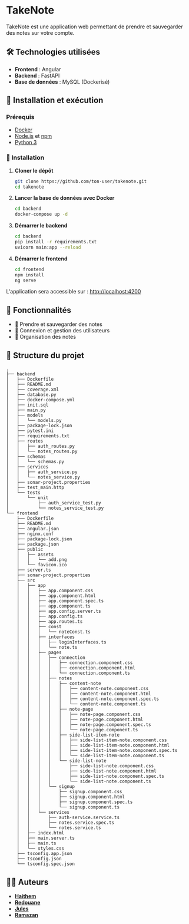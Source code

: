 # TakeNote

TakeNote est une application web permettant de prendre et sauvegarder des notes sur votre compte.

## 🛠 Technologies utilisées

- **Frontend** : Angular
- **Backend** : FastAPI
- **Base de données** : MySQL (Dockerisé)


## 🚀 Installation et exécution

### Prérequis
- [Docker](https://www.docker.com/)
- [Node.js](https://nodejs.org/) et [npm](https://www.npmjs.com/)
- [Python 3](https://www.python.org/)

### 🔧 Installation

1. **Cloner le dépôt**
   ```sh
   git clone https://github.com/ton-user/takenote.git
   cd takenote
   ```

2. **Lancer la base de données avec Docker**
   ```sh
   cd backend
   docker-compose up -d
   ```

3. **Démarrer le backend**
   ```sh
   cd backend
   pip install -r requirements.txt
   uvicorn main:app --reload
   ```

4. **Démarrer le frontend**
   ```sh
   cd frontend
   npm install
   ng serve
   ```

L'application sera accessible sur : [http://localhost:4200](http://localhost:4200)

## 📌 Fonctionnalités

- 📝 Prendre et sauvegarder des notes
- 🔐 Connexion et gestion des utilisateurs
- 📂 Organisation des notes

## 📂 Structure du projet

```
.
├── backend
│   ├── Dockerfile
│   ├── README.md
│   ├── coverage.xml
│   ├── database.py
│   ├── docker-compose.yml
│   ├── init.sql
│   ├── main.py
│   ├── models
│   │   └── models.py
│   ├── package-lock.json
│   ├── pytest.ini
│   ├── requirements.txt
│   ├── routes
│   │   ├── auth_routes.py
│   │   └── notes_routes.py
│   ├── schemas
│   │   └── schemas.py
│   ├── services
│   │   ├── auth_service.py
│   │   └── notes_service.py
│   ├── sonar-project.properties
│   ├── test_main.http
│   └── tests
│       └── unit
│           ├── auth_service_test.py
│           └── notes_service_test.py
└── frontend
    ├── Dockerfile
    ├── README.md
    ├── angular.json
    ├── nginx.conf
    ├── package-lock.json
    ├── package.json
    ├── public
    │   ├── assets
    │   │   └── add.png
    │   └── favicon.ico
    ├── server.ts
    ├── sonar-project.properties
    ├── src
    │   ├── app
    │   │   ├── app.component.css
    │   │   ├── app.component.html
    │   │   ├── app.component.spec.ts
    │   │   ├── app.component.ts
    │   │   ├── app.config.server.ts
    │   │   ├── app.config.ts
    │   │   ├── app.routes.ts
    │   │   ├── const
    │   │   │   └── noteConst.ts
    │   │   ├── interfaces
    │   │   │   ├── loginInterfaces.ts
    │   │   │   └── note.ts
    │   │   ├── pages
    │   │   │   ├── connection
    │   │   │   │   ├── connection.component.css
    │   │   │   │   ├── connection.component.html
    │   │   │   │   └── connection.component.ts
    │   │   │   ├── notes
    │   │   │   │   ├── content-note
    │   │   │   │   │   ├── content-note.component.css
    │   │   │   │   │   ├── content-note.component.html
    │   │   │   │   │   ├── content-note.component.spec.ts
    │   │   │   │   │   └── content-note.component.ts
    │   │   │   │   ├── note-page
    │   │   │   │   │   ├── note-page.component.css
    │   │   │   │   │   ├── note-page.component.html
    │   │   │   │   │   ├── note-page.component.spec.ts
    │   │   │   │   │   └── note-page.component.ts
    │   │   │   │   ├── side-list-item-note
    │   │   │   │   │   ├── side-list-item-note.component.css
    │   │   │   │   │   ├── side-list-item-note.component.html
    │   │   │   │   │   ├── side-list-item-note.component.spec.ts
    │   │   │   │   │   └── side-list-item-note.component.ts
    │   │   │   │   └── side-list-note
    │   │   │   │       ├── side-list-note.component.css
    │   │   │   │       ├── side-list-note.component.html
    │   │   │   │       ├── side-list-note.component.spec.ts
    │   │   │   │       └── side-list-note.component.ts
    │   │   │   └── signup
    │   │   │       ├── signup.component.css
    │   │   │       ├── signup.component.html
    │   │   │       ├── signup.component.spec.ts
    │   │   │       └── signup.component.ts
    │   │   └── services
    │   │       ├── auth-service.service.ts
    │   │       ├── notes.service.spec.ts
    │   │       └── notes.service.ts
    │   ├── index.html
    │   ├── main.server.ts
    │   ├── main.ts
    │   └── styles.css
    ├── tsconfig.app.json
    ├── tsconfig.json
    └── tsconfig.spec.json
```

## 👨‍💻 Auteurs

- **[Haithem](https://github.com/KeapRoof)** 
- **[Redouane](https://github.com/redoaztaz)**
- **[Jules](https://github.com/C3ll0gr4m)**
- **[Ramazan](https://github.com/Rameray1)**

